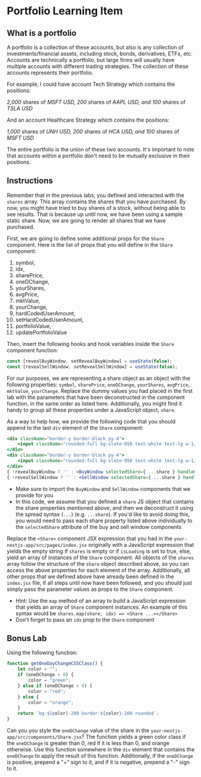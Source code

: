 # Portfolio Learning Item
## What is a portfolio
A portfolio is a collection of these accounts, but also is any collection of investments/financial assets, including stock, bonds, derivatives, ETFs, etc. Accounts are technically a portfolio, but large firms will usually have multiple accounts with different trading strategies. The collection of these accounts represents their portfolio.

For example, I could have account Tech Strategy which contains the positions:

*2,000* shares of *MSFT USD, 200* shares of *AAPL USD, and 100* shares of *TSLA USD*

And an account Healthcare Strategy which contains the positions:

*1,000* shares of *UNH USD, 200* shares of *HCA USD, and 100* shares of *MSFT USD*

The entire portfolio is the union of these two accounts. It's important to note that accounts within a portfolio don't need to be mutually exclusive in their positions.

## Instructions

Remember that in the previous labs, you defined and interacted with the `shares` array. This array contains the shares that you have purchased. By now, you might have tried to buy shares of a stock, without being able to see results. That is because up until now, we have been using a sample static share. Now, we are going to render all shares that we have purchased.

First, we are going to define some additional props for the `Share` component. Here is the list of props that you will define in the `Share` component:
1. symbol,
2. idx,
3. sharePrice,
4. oneDChange,
5. yourShares,
6. avgPrice,
7. mktValue,
8. yourChange,
10. hardCodedUserAmount,
11. setHardCodedUserAmount,
12. portfolioValue,
13. updatePortfolioValue

Then, insert the following hooks and hook variables inside the `Share` component function:
```jsx
const [revealBuyWindow, setRevealBuyWindow] = useState(false);
const [revealSellWindow, setRevealSellWindow] = useState(false);
```

For our purposes, we are representing a share object as an object with the following properties: `symbol`, `sharePrice`, `oneDChange`, `yourShares`, `avgPrice`, `mktValue`, `yourChange`. Replace the dummy values you had placed in the first lab with the parameters that have been deconstructed in the component function, in the same order as listed here. Additionally, you might find it handy to group all these properties under a JavaScript object, `share`.

As a way to help how, we provide the following code that you should append to the last `div` element of the `Share` component:
```jsx
<div className="border-y border-black py-4">
    <input className="rounded-full bg-slate-950 text-white text-lg w-1/2 hover:cursor-pointer" type="button" onClick={() => { setRevealBuyWindow(true); setRevealSellWindow(false) }} value="Buy"/>
</div>
<div className="border-y border-black py-4">
    <input className="rounded-full bg-slate-950 text-white text-lg w-1/2 hover:cursor-pointer" type="button" onClick={() => { setRevealSellWindow(true); setRevealBuyWindow(false) }} value="Sell"/>
</div>
{ !revealBuyWindow ? '' : <BuyWindow selectedShare={ ...share } handleCloseWindow={() => setRevealBuyWindow(false)} idx={idx} hardCodedUserAmount={hardCodedUserAmount} setHardCodedUserAmount={setHardCodedUserAmount} portfolioValue={portfolioValue} updatePortfolioValue={updatePortfolioValue} /> }
{ !revealSellWindow ? '' : <SellWindow selectedShare={ ...share } handleCloseWindow={() => setRevealSellWindow(false)} idx={idx} hardCodedUserAmount={hardCodedUserAmount} setHardCodedUserAmount={setHardCodedUserAmount} portfolioValue={portfolioValue} updatePortfolioValue={updatePortfolioValue} /> }
```
* Make sure to import the `BuyWindow` and `SellWindow` components that we provide for you
* In this code, we assume that you defined a `share` JS object that contains the share properties mentioned above, and then we deconstruct it using the spread syntax (`...`) (e.g. `...share`). If you'd like to avoid doing this, you would need to pass each share property listed above individually to the `selectedShare` attribute of the buy and sell window components

Replace the `<Share>` component JSX expression that you had in the `your-nextjs-app/src/pages/index.jsx` originally with a JavaScript expression that yields the empty string if `shares` is empty or if `isLoading` is set to true, else, yield an array of instances of the `Share` component. All objects of the `shares` array follow the structure of the `share` object described above, so you can access the above properties for each element of the array. Additionally, all other props that we defined above have already been defined in the `index.jsx` file, if all steps until now have been followed, and you should just simply pass the parameter values as props to the `Share` component.
* Hint: Use the `map` method of an array to build a JavaScript expression that yields an array of `Share` component instances. An example of this syntax would be `shares.map(share, idx) => <Share ...></Share>`
* Don't forget to pass an `idx` prop to the `Share` component

## Bonus Lab

Using the following function:
```jsx
function getOneDayChangeCSSClass() {
    let color = "";
    if (oneDChange > 0) {
        color = "green";
    } else if (oneDChange < 0) {
        color = "red";
    } else {
        color = "orange";
    }
    return `bg-${color}-200 border-${color}-200 rounded`;
}
```

Can you you style the `oneDChange` value of the share in the `your-nextjs-app/src/components/Share.jsx`? The function yields a green color class if the `oneDChange` is greater than 0, red if it is less than 0, and orange otherwise. Use this function somewhere in the `div` element that contains the `oneDChange` to apply the result of this function. Additionally, if the `oneDChange` is positive, prepend a "+" sign to it, and if it is negative, prepend a "-" sign to it.
